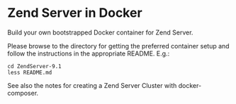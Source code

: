 Zend Server in Docker
============================================

Build your own bootstrapped Docker container for Zend Server.

Please browse to the directory for getting the preferred container setup and follow the instructions in the appropriate README.
E.g.:
```
cd ZendServer-9.1
less README.md
```

See also the notes for creating a Zend Server Cluster with docker-composer.
